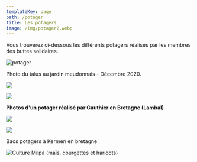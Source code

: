 ```yaml
---
templateKey: page
path: /potager
title: Les potagers
image: /img/potager2.webp
---
```

Vous trouverez ci-dessous les différents potagers réalisés par les membres des buttes solidaires. 

![potager](/img/potager.webp)

Photo du talus au jardin meudonnais - Décembre 2020.

![](/img/130934817_407549747262666_6399146321865681588_n.jpg)

![](/img/130891546_151426039657313_1623318123570004091_n.jpg)

**Photos d'un potager réalisé par Gauthier en Bretagne (Lambal)**

![](/img/pota-kermen-3.jpg)

![](/img/pota-kermen-1.jpg)

Bacs potagers à Kermen en bretagne 

![Culture Milpa (maïs, courgettes et haricots)]()

![]()



![]()